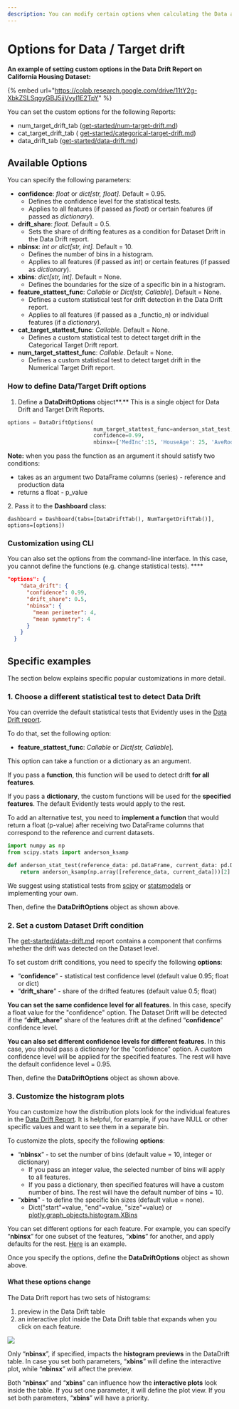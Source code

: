 ```yaml
---
description: You can modify certain options when calculating the Data and Target drift.
---
```


# Options for Data / Target drift

**An example of setting custom options in the Data Drift Report on California Housing Dataset:**

{% embed url="https://colab.research.google.com/drive/11tY2g-XbkZSLSqgyGBJ5ijVvyl1E2TpY" %}

You can set the custom options for the following Reports:&#x20;

* num\_target\_drift\_tab ([get-started/num-target-drift.md](../../get-started/reports/num-target-drift.md "mention"))
* cat\_target\_drift\_tab ( [get-started/categorical-target-drift.md](../../get-started/reports/categorical-target-drift.md "mention"))
* data\_drift\_tab ([get-started/data-drift.md](../../get-started/reports/data-drift.md "mention"))

## Available Options

You can specify the following parameters:

* **confidence**: _float_ or _dict\[str, float]._ Default = 0.95.&#x20;
  * Defines the confidence level for the statistical tests.
  * Applies to all features (if passed as _float_) or certain features (if passed as _dictionary_).&#x20;
* **drift\_share**: _float._ Default = 0.5.&#x20;
  * Sets the share of drifting features as a condition for Dataset Drift in the Data Drift report.&#x20;
* **nbinsx**: _int or dict\[str, int]._ Default = 10.&#x20;
  * Defines the number of bins in a histogram. &#x20;
  * Applies to all features (if passed as _int_) or certain features (if passed as _dictionary_).
* **xbins**: _dict\[str, int]._ Default = None.&#x20;
  * Defines the boundaries for the size of a specific bin in a histogram.&#x20;
* **feature\_stattest\_func**: _Callable_ or _Dict\[str, Callable_].  Default = None.
  * Defines a custom statistical test for drift detection in the Data Drift report.&#x20;
  * Applies to all features (if passed as a _functio_n) or individual features (if a _dictionary_).&#x20;
* **cat\_target\_stattest\_func**: _Callable._ Default = None.
  * Defines a custom statistical test to detect target drift in the Categorical Target Drift report.&#x20;
* **num\_target\_stattest\_func**: _Callable._ Default = None.
  * Defines a custom statistical test to detect target drift in the Numerical Target Drift report.&#x20;

### How to define Data/Target Drift options

1. Define a **DataDriftOptions** object**.** This is a single object for Data Drift and Target Drift Reports.

```python
options = DataDriftOptions(
                           num_target_stattest_func=anderson_stat_test, 
                           confidence=0.99, 
                           nbinsx={'MedInc':15, 'HouseAge': 25, 'AveRooms':20})
```

**Note:** when you pass the function as an argument it should satisfy two conditions:

* takes as an argument two DataFrame columns (series) - reference and production data
* returns a float - p\_value

2\. Pass it to the **Dashboard** class:

```
dashboard = Dashboard(tabs=[DataDriftTab(), NumTargetDriftTab()], 
options=[options])
```

### **Customization using CLI**

You can also set the options from the command-line interface. In this case, you cannot define the functions (e.g. change statistical tests). ****&#x20;

```json
"options": {
    "data_drift": {
      "confidence": 0.99,
      "drift_share": 0.5,
      "nbinsx": {
        "mean perimeter": 4,
        "mean symmetry": 4
      }
    }
  }
```

## Specific examples

The section below explains specific popular customizations in more detail.

### **1. Choose a different statistical test to detect Data Drift**

You can override the default statistical tests that Evidently uses in the [Data Drift report](../../get-started/reports/data-drift.md). &#x20;

To do that, set the following option:&#x20;

* **feature\_stattest\_func**: _Callable_ or _Dict\[str, Callable_]. &#x20;

This option can take a function or a dictionary as an argument.&#x20;

If you pass a **function**, this function will be used to detect drift **for all features**.&#x20;

If you pass a **dictionary**, the custom functions will be used for the **specified features**. The default Evidently tests would apply to the rest.

To add an alternative test, you need to **implement a function** that would return a float (p-value) after receiving two DataFrame columns that correspond to the reference and current datasets.&#x20;

```python
import numpy as np 
from scipy.stats import anderson_ksamp

def anderson_stat_test(reference_data: pd.DataFrame, current_data: pd.DataFrame):
    return anderson_ksamp(np.array([reference_data, current_data]))[2]
```

We suggest using statistical tests from [scipy](https://docs.scipy.org/doc/scipy/reference/stats.html#statistical-tests) or [statsmodels](https://www.statsmodels.org/stable/stats.html) or implementing your own.&#x20;

Then, define the **DataDriftOptions** object as shown above.

### **2. Set a custom Dataset Drift condition**

The [get-started/data-drift.md](../../get-started/reports/data-drift.md "mention") report contains a component that confirms whether the drift was detected on the Dataset level.&#x20;

To set custom drift conditions, you need to specify the following **options**:

* “**confidence**” - statistical test confidence level (default value 0.95; float or dict)
* “**drift\_share**” - share of the drifted features (default value 0.5; float)

**You can set the same confidence level for all features**. In this case, specify a float value for the "confidence" option. The Dataset Drift will be detected if the “**drift\_share**” share of the features drift at the defined “**confidence**” confidence level.&#x20;

**You can also set different confidence levels for different features**. In this case, you should pass a dictionary for the "confidence" option. A custom confidence level will be applied for the specified features. The rest will have the default confidence level = 0.95.

Then, define the **DataDriftOptions** object as shown above.

### 3. Customize the histogram plots&#x20;

You can customize how the distribution plots look for the individual features in the [Data Drift Report](../../get-started/reports/data-drift.md). It is helpful, for example, if you have NULL or other specific values and want to see them in a separate bin.

To customize the plots, specify the following **options**:

* “**nbinsx**” - to set the number of bins (default value = 10, integer or dictionary)
  * If you pass an integer value, the selected number of bins will apply to all features.
  * If you pass a dictionary, then specified features will have a custom number of bins. The rest will have the default number of bins = 10.
* “**xbins**” - to define the specific bin sizes (default value = none).&#x20;
  * Dict("start"=value, "end"=value, "size"=value) or [plotly.graph\_objects.histogram.XBins](https://plotly.github.io/plotly.py-docs/generated/plotly.graph\_objects.histogram.html#plotly.graph\_objects.histogram.XBins)

You can set different options for each feature. For example, you can specify “**nbinsx**” for one subset of the features, “**xbins**” for another, and apply defaults for the rest. [Here](../../../../examples/how_to_questions/drift_dashboard_with_options_california_housing.ipynb) is an example.

Once you specify the options, define the **DataDriftOptions** object as shown above.

#### What these options change&#x20;

The Data Drift report has two sets of histograms:&#x20;

1. preview in the Data Drift table&#x20;
2. an interactive plot inside the Data Drift table that expands when you click on each feature.&#x20;

![](<../../.gitbook/assets/Screenshot 2021-09-07 at 23.54.08.png>)

Only “**nbinsx**”, if specified, impacts the **histogram previews** in the DataDrift table. In case you set both parameters, “**xbins**” will define the interactive plot, while “**nbinsx**” will affect the preview.&#x20;

Both “**nbinsx**” and “**xbins**” can influence how the **interactive plots** look inside the table. If you set one parameter, it will define the plot view. If you set both parameters, “**xbins**” will have a priority.&#x20;

##
